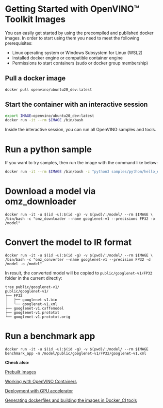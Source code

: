 # Getting Started with OpenVINO™ Toolkit Images

You can easily get started by using the precompiled and published docker images.
In order to start using them you need to meet the following prerequisites:
- Linux operating system or Windows Subsystem for Linux (WSL2)
- Installed docker engine or compatible container engine
- Permissions to start containers (sudo or docker group membership)

## Pull a docker image

```
docker pull openvino/ubuntu20_dev:latest
```

## Start the container with an interactive session

```bash
export IMAGE=openvino/ubuntu20_dev:latest
docker run -it --rm $IMAGE /bin/bash
```

Inside the interactive session, you can run all OpenVINO samples and tools.

# Run a python sample
If you want to try samples, then run the image with the command like below:

```bash
docker run -it --rm $IMAGE /bin/bash -c "python3 samples/python/hello_query_device/hello_query_device.py"
```

# Download a model via omz_downloader
```
docker run -it -u $(id -u):$(id -g) -v $(pwd)/:/model/ --rm $IMAGE \
/bin/bash -c "omz_downloader --name googlenet-v1 --precisions FP32 -o /model"
```
# Convert the model to IR format
```
docker run -it -u $(id -u):$(id -g) -v $(pwd)/:/model/ --rm $IMAGE \
/bin/bash -c "omz_converter --name googlenet-v1 --precision FP32 -d /model -o /model"
```
In result, the converted model will be copied to `public/googlenet-v1/FP32` folder in the current directly:
```
tree public/googlenet-v1/
public/googlenet-v1/
├── FP32
│   ├── googlenet-v1.bin
│   └── googlenet-v1.xml
├── googlenet-v1.caffemodel
├── googlenet-v1.prototxt
└── googlenet-v1.prototxt.orig
```

# Run a benchmark app

```
docker run -it -u $(id -u):$(id -g) -v $(pwd)/:/model/ --rm $IMAGE benchmark_app -m /model/public/googlenet-v1/FP32/googlenet-v1.xml
```

**Check also:**

[Prebuilt images](#prebuilt-images)

[Working with OpenVINO Containers](docs/containers.md)

[Deployment with GPU accelerator](docs/accelerators.md)

[Generating dockerfiles and building the images in Docker_CI tools](docs/openvino_docker.md)

